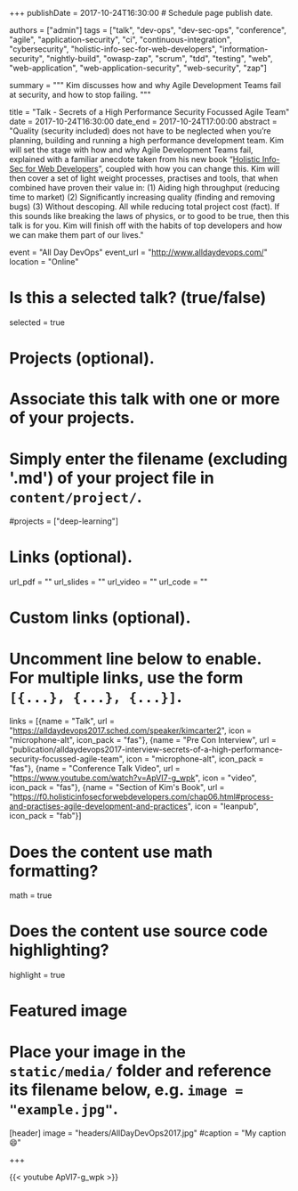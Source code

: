 +++
publishDate = 2017-10-24T16:30:00  # Schedule page publish date.

authors = ["admin"]
tags = ["talk", "dev-ops", "dev-sec-ops", "conference", "agile", "application-security", "ci", "continuous-integration", "cybersecurity", "holistic-info-sec-for-web-developers", "information-security", "nightly-build", "owasp-zap", "scrum", "tdd", "testing", "web", "web-application", "web-application-security", "web-security", "zap"]

summary = """
Kim discusses how and why Agile Development Teams fail at security, and how to stop failing.
"""

title = "Talk - Secrets of a High Performance Security Focussed Agile Team"
date = 2017-10-24T16:30:00
date_end = 2017-10-24T17:00:00
abstract = "Quality (security included) does not have to be neglected when you’re planning, building and running a high performance development team. Kim will set the stage with how and why Agile Development Teams fail, explained with a familiar anecdote taken from his new book “[Holistic Info-Sec for Web Developers](https://f0.holisticinfosecforwebdevelopers.com/)”, coupled with how you can change this. Kim will then cover a set of light weight processes, practises and tools, that when combined have proven their value in: (1) Aiding high throughput (reducing time to market) (2) Significantly increasing quality (finding and removing bugs) (3) Without descoping. All while reducing total project cost (fact). If this sounds like breaking the laws of physics, or to good to be true, then this talk is for you. Kim will finish off with the habits of top developers and how we can make them part of our lives."

event = "All Day DevOps"
event_url = "http://www.alldaydevops.com/"
location = "Online"

# Is this a selected talk? (true/false)
selected = true

# Projects (optional).
#   Associate this talk with one or more of your projects.
#   Simply enter the filename (excluding '.md') of your project file in `content/project/`.
#projects = ["deep-learning"]

# Links (optional).
url_pdf = ""
url_slides = ""
url_video = ""
url_code = ""

# Custom links (optional).
#   Uncomment line below to enable. For multiple links, use the form `[{...}, {...}, {...}]`.
links = [{name = "Talk", url = "https://alldaydevops2017.sched.com/speaker/kimcarter2", icon = "microphone-alt", icon_pack = "fas"}, {name = "Pre Con Interview", url = "publication/alldaydevops2017-interview-secrets-of-a-high-performance-security-focussed-agile-team", icon = "microphone-alt", icon_pack = "fas"}, {name = "Conference Talk Video", url = "https://www.youtube.com/watch?v=ApVI7-g_wpk", icon = "video", icon_pack = "fas"}, {name = "Section of Kim's Book", url = "https://f0.holisticinfosecforwebdevelopers.com/chap06.html#process-and-practises-agile-development-and-practices", icon = "leanpub", icon_pack = "fab"}]


# Does the content use math formatting?
math = true

# Does the content use source code highlighting?
highlight = true

# Featured image
# Place your image in the `static/media/` folder and reference its filename below, e.g. `image = "example.jpg"`.
[header]
image = "headers/AllDayDevOps2017.jpg"
#caption = "My caption :smile:"

+++

{{< youtube ApVI7-g_wpk >}}

<br>
